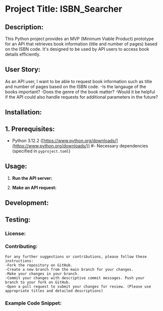 # **Project Title:** ISBN_Searcher

## **Description:**

This Python project provides an MVP (Minimum Viable Product) prototype for an API that retrieves book information (title and number of pages) based on the ISBN code. It's designed to be used by API users to access book details efficiently.

## **User Story:**

As an API user, I want to be able to request book information such as title and number of pages based on the ISBN code.
-Is the langauge of the books important?
-Does the genre of the book matter?
-Would it be helpful if the API could also handle requests for additional parameters in the future?

## **Installation:**

## 1. **Prerequisites:**

- Python 3.12.2 ([https://www.python.org/downloads/](https://www.python.org/downloads/))
  #- Necessary dependencies (specified in `pyproject.toml`)

## **Usage:**

1. **Run the API server:**

2. **Make an API request:**

## **Development:**

## **Testing:**

### **License:**

### **Contributing:**

```
For any further suggestions or contributions, please follow these instructions:
-Fork the repository on GitHub.
-Create a new branch from the main branch for your changes.
-Make your changes in your branch.
-Commit your changes with descriptive commit messages. Push your branch to your fork on GitHub.
-Open a pull request to submit your changes for review. (Please use appropriate titles and detailed descriptions)
```

### **Example Code Snippet:**
